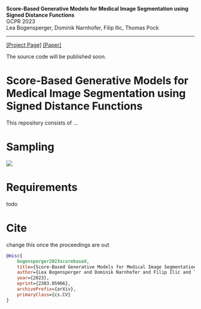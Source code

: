  
**Score-Based Generative Models for Medical Image Segmentation using Signed Distance Functions**<br>
GCPR 2023<br>
Lea Bogensperger, Dominik Narnhofer, Filip Ilic, Thomas Pock<br>

---

[[Project Page]](https://github.com/leabogensperger/generative-segmentation-sdf)
[[Paper]](https://arxiv.org/abs/2303.05966)

The source code will be published soon.


# Score-Based Generative Models for Medical Image Segmentation using Signed Distance Functions

This repository consists of ...

# Sampling

<img src="assets/sampling_sdf.gif">


# Requirements 

todo 


# Cite
change this once the proceedings are out

```bibtex
@misc{
    bogensperger2023scorebased,
    title={Score-Based Generative Models for Medical Image Segmentation using Signed Distance Functions}, 
    author={Lea Bogensperger and Dominik Narnhofer and Filip Ilic and Thomas Pock},
    year={2023},
    eprint={2303.05966},
    archivePrefix={arXiv},
    primaryClass={cs.CV}
}
